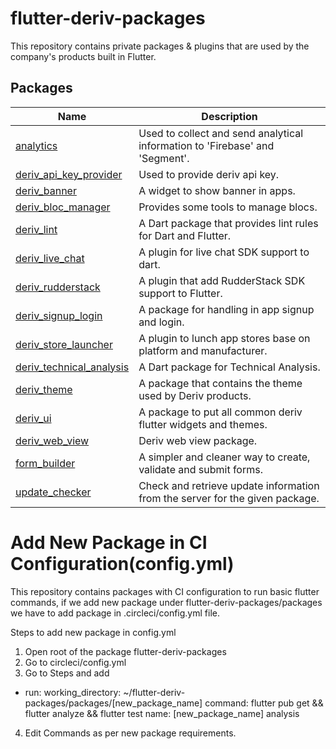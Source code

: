 # flutter-deriv-packages

This repository contains private packages & plugins that are used by the company's products built in Flutter.

## Packages

| Name                                                            | Description                                                                       |
| --------------------------------------------------------------- | --------------------------------------------------------------------------------- |
| [analytics](./packages/analytics)                               | Used to collect and send analytical information to 'Firebase' and 'Segment'.      |
| [deriv_api_key_provider](./packages/deriv_api_key_provider)     | Used to provide deriv api key.                                                    |
| [deriv_banner](./packages/deriv_banner)                         | A widget to show banner in apps.                                                  |
| [deriv_bloc_manager](./packages/deriv_bloc_manager)             | Provides some tools to manage blocs.                                              |
| [deriv_lint](./packages/deriv_lint)                             | A Dart package that provides lint rules for Dart and Flutter.                     |
| [deriv_live_chat](./packages/deriv_live_chat)                   | A plugin for live chat SDK support to dart.                                       |
| [deriv_rudderstack](./packages/deriv_rudderstack)               | A plugin that add RudderStack SDK support to Flutter.                             |
| [deriv_signup_login](./packages/deriv_signup_login)             | A package for handling in app signup and login.                                   |
| [deriv_store_launcher](./packages/deriv_store_launcher)         | A plugin to lunch app stores base on platform and manufacturer.                   |
| [deriv_technical_analysis](./packages/deriv_technical_analysis) | A Dart package for Technical Analysis.                                            |
| [deriv_theme](./packages/deriv_theme)                           | A package that contains the theme used by Deriv products.                         |
| [deriv_ui](./packages/deriv_ui)                                 | A package to put all common deriv flutter widgets and themes.                     |
| [deriv_web_view](./packages/deriv_web_view)                     | Deriv web view package.                                                           |
| [form_builder](./packages/form_builder)                         | A simpler and cleaner way to create, validate and submit forms.                   |
| [update_checker](./packages/update_checker)                     | Check and retrieve update information from the server for the given package.      |

# Add New Package in CI Configuration(config.yml)

This repository contains packages with CI configuration to run basic flutter commands, if we add new package under flutter-deriv-packages/packages we have to add package in .circleci/config.yml file.

Steps to add new package in config.yml

1. Open root of the package flutter-deriv-packages
2. Go to circleci/config.yml
3. Go to Steps and add

- run:
  working_directory: ~/flutter-deriv-packages/packages/[new_package_name]
  command: flutter pub get && flutter analyze && flutter test
  name: [new_package_name] analysis

4. Edit Commands as per new package requirements.
